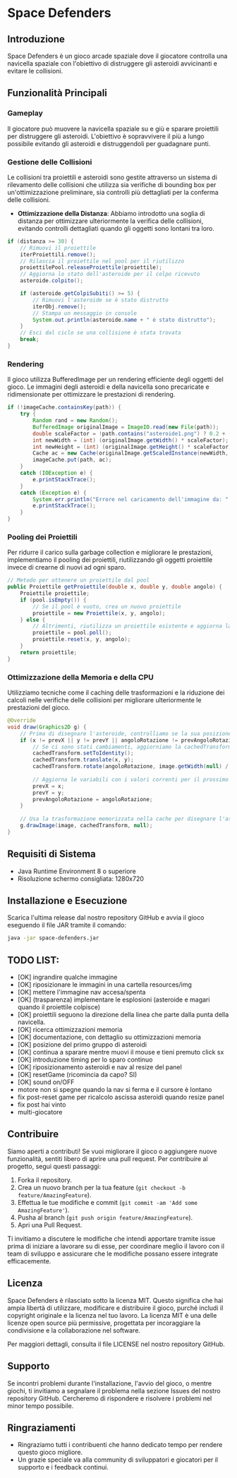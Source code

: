 # Space Defenders

## Introduzione
Space Defenders è un gioco arcade spaziale dove il giocatore controlla una navicella spaziale con l'obiettivo di distruggere gli asteroidi avvicinanti e evitare le collisioni.

## Funzionalità Principali

### Gameplay
Il giocatore può muovere la navicella spaziale su e giù e sparare proiettili per distruggere gli asteroidi. L'obiettivo è sopravvivere il più a lungo possibile evitando gli asteroidi e distruggendoli per guadagnare punti.

### Gestione delle Collisioni
Le collisioni tra proiettili e asteroidi sono gestite attraverso un sistema di rilevamento delle collisioni che utilizza sia verifiche di bounding box per un'ottimizzazione preliminare, sia controlli più dettagliati per la conferma delle collisioni.

- **Ottimizzazione della Distanza**: Abbiamo introdotto una soglia di distanza per ottimizzare ulteriormente la verifica delle collisioni, evitando controlli dettagliati quando gli oggetti sono lontani tra loro.

```java
if (distanza >= 30) {
	// Rimuovi il proiettile
    iterProiettili.remove(); 
    // Rilascia il proiettile nel pool per il riutilizzo
    proiettilePool.releaseProiettile(proiettile); 
    // Aggiorna lo stato dell'asteroide per il colpo ricevuto
    asteroide.colpito(); 

    if (asteroide.getColpiSubiti() >= 5) {
    	// Rimuovi l'asteroide se è stato distrutto
        iterObj.remove(); 
        // Stampa un messaggio in console
        System.out.println(asteroide.name + " è stato distrutto"); 
    }
    // Esci dal ciclo se una collisione è stata trovata
    break; 
}
```


### Rendering
Il gioco utilizza BufferedImage per un rendering efficiente degli oggetti del gioco. Le immagini degli asteroidi e della navicella sono precaricate e ridimensionate per ottimizzare le prestazioni di rendering.

```java
if (!imageCache.containsKey(path)) {
	try {
		Random rand = new Random();
        BufferedImage originalImage = ImageIO.read(new File(path));
        double scaleFactor = !path.contains("asteroide1.png") ? 0.2 + (0.45 - 0.2) * rand.nextDouble() : 0.2;
        int newWidth = (int) (originalImage.getWidth() * scaleFactor);
        int newHeight = (int) (originalImage.getHeight() * scaleFactor);
        Cache ac = new Cache(originalImage.getScaledInstance(newWidth, newHeight, Image.SCALE_SMOOTH));
        imageCache.put(path, ac);
    } 
	catch (IOException e) {
        e.printStackTrace();
    }
	catch (Exception e) {
        System.err.println("Errore nel caricamento dell'immagine da: " + path);
        e.printStackTrace();
    }
}
```

### Pooling dei Proiettili
Per ridurre il carico sulla garbage collection e migliorare le prestazioni, implementiamo il pooling dei proiettili, riutilizzando gli oggetti proiettile invece di crearne di nuovi ad ogni sparo.

```java
// Metodo per ottenere un proiettile dal pool
public Proiettile getProiettile(double x, double y, double angolo) {
    Proiettile proiettile;
    if (pool.isEmpty()) {
        // Se il pool è vuoto, crea un nuovo proiettile
        proiettile = new Proiettile(x, y, angolo);
    } else {
        // Altrimenti, riutilizza un proiettile esistente e aggiorna la sua posizione e angolo
        proiettile = pool.poll();
        proiettile.reset(x, y, angolo);
    }
    return proiettile;
}
```

### Ottimizzazione della Memoria e della CPU
Utilizziamo tecniche come il caching delle trasformazioni e la riduzione dei calcoli nelle verifiche delle collisioni per migliorare ulteriormente le prestazioni del gioco.

```java
@Override
void draw(Graphics2D g) {
    // Prima di disegnare l'asteroide, controlliamo se la sua posizione o l'angolo di rotazione è cambiato
    if (x != prevX || y != prevY || angoloRotazione != prevAngoloRotazione || cachedTransform == null) {
        // Se ci sono stati cambiamenti, aggiorniamo la cachedTransform con i nuovi valori
        cachedTransform.setToIdentity();
        cachedTransform.translate(x, y);
        cachedTransform.rotate(angoloRotazione, image.getWidth(null) / 2, image.getHeight(null) / 2);
        
        // Aggiorna le variabili con i valori correnti per il prossimo controllo
        prevX = x;
        prevY = y;
        prevAngoloRotazione = angoloRotazione;
    }
    
    // Usa la trasformazione memorizzata nella cache per disegnare l'asteroide
    g.drawImage(image, cachedTransform, null);
}
```

## Requisiti di Sistema
- Java Runtime Environment 8 o superiore
- Risoluzione schermo consigliata: 1280x720

## Installazione e Esecuzione
Scarica l'ultima release dal nostro repository GitHub e avvia il gioco eseguendo il file JAR tramite il comando:
```bash
java -jar space-defenders.jar
```


## TODO LIST:
- [OK] ingrandire qualche immagine
- [OK] riposizionare le immagini in una cartella resources/img
- [OK] mettere l'immagine nav accesa/spenta
- [OK] (trasparenza) implementare le esplosioni (asteroide e magari quando il proiettile colpisce)
- [OK] proiettili seguono la direzione della linea che parte dalla punta della navicella.
- [OK] ricerca ottimizzazioni memoria
- [OK] documentazione, con dettaglio su ottimizzazioni memoria
- [OK] posizione del primo gruppo di asteroidi
- [OK] continua a sparare mentre muovi il mouse e tieni premuto click sx
- [OK] introduzione timing per lo sparo continuo
- [OK] riposizionamento asteroidi e nav al resize del panel 
- [OK] resetGame (ricomincia da capo? SI)
- [OK] sound on/OFF
- motore non si spegne quando la nav si ferma e il cursore  è lontano
- fix post-reset game per ricalcolo ascissa asteroidi quando resize panel
- fix post hai vinto
- multi-giocatore

## Contribuire
Siamo aperti a contributi! Se vuoi migliorare il gioco o aggiungere nuove funzionalità, sentiti libero di aprire una pull request. Per contribuire al progetto, segui questi passaggi:

1. Forka il repository.
2. Crea un nuovo branch per la tua feature (`git checkout -b feature/AmazingFeature`).
3. Effettua le tue modifiche e commit (`git commit -am 'Add some AmazingFeature'`).
4. Pusha al branch (`git push origin feature/AmazingFeature`).
5. Apri una Pull Request.

Ti invitiamo a discutere le modifiche che intendi apportare tramite issue prima di iniziare a lavorare su di esse, per coordinare meglio il lavoro con il team di sviluppo e assicurare che le modifiche possano essere integrate efficacemente.

## Licenza
Space Defenders è rilasciato sotto la licenza MIT. Questo significa che hai ampia libertà di utilizzare, modificare e distribuire il gioco, purché includi il copyright originale e la licenza nel tuo lavoro. La licenza MIT è una delle licenze open source più permissive, progettata per incoraggiare la condivisione e la collaborazione nel software.

Per maggiori dettagli, consulta il file LICENSE nel nostro repository GitHub.

## Supporto
Se incontri problemi durante l'installazione, l'avvio del gioco, o mentre giochi, ti invitiamo a segnalare il problema nella sezione Issues del nostro repository GitHub. Cercheremo di rispondere e risolvere i problemi nel minor tempo possibile.

## Ringraziamenti
- Ringraziamo tutti i contribuenti che hanno dedicato tempo per rendere questo gioco migliore.
- Un grazie speciale va alla community di sviluppatori e giocatori per il supporto e i feedback continui.

